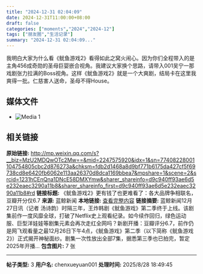 ```yaml
---
title: "2024-12-31 02:04:09"
date: 2024-12-31T11:00:00+08:00
draft: false
categories: ["moments","2024","2024-12"]
tags: ["朋友圈","生活记录"]
summary: "2024-12-31 02:04:09..."
---
```


我明白大家为什么看《鱿鱼游戏2》看得如此之窝火闹心。因为你们全程带入的是主角456成奇勋的圣母巨婴嵌合视角。我建议大家换个思路，请带入001吴宁一那戏剧张力拉满的Boss视角。这样《鱿鱼游戏2》就是一个大爽剧，结局卡在这里我爽得一批。仁慈害人送命，圣母不得House。

## 媒体文件

- ![Media 1](/Moments/photos/2024-12-31/202412310204090.jpg)

## 相关链接

**原始链接:** http://mp.weixin.qq.com/s?__biz=MzU2MDQwOTc2Mw==&mid=2247575920&idx=1&sn=77408228001104754805cbc2d876273a&chksm=fdb2d1468a8d9bf771b6175da427cf5f69738cd8e6420fb6062e113aa26370d8dca1169bbea7&mpshare=1&scene=2&srcid=1231hCEnQna1DNcE58DMXYmw&sharer_shareinfo=d9c940ff93ae6d5e232eaec3290a11b8&sharer_shareinfo_first=d9c940ff93ae6d5e232eaec3290a11b8#rd
**链接标题:** 《鱿鱼游戏2》更有钱了也更难看了：各大品牌争相联名，豆瓣开分仅6.7
**来源:** 蓝鲸新闻
**本地链接:** [查看完整内容](/link_content/2024/12/2024-12-31-1/link_content/)
**链接摘要:** 蓝鲸新闻12月27日讯（记者 汤诗韵）时隔三年，王炸韩剧《鱿鱼游戏》第二季终于上线。该剧集前作一度风靡全球，打破了Netflix史上观看纪录。如今续作回归，绿色运动服、巨型洋娃娃等剧集元素会再次走红全网吗？新剧开播：豆瓣评分6.7，前作仍是网飞观看量之最12月26日下午4点，《鱿鱼游戏》第二季（以下简称《鱿鱼游戏2》）正式揭开神秘面纱。剧集一次性放出全部7集，据悉第三季也已拍完，暂定2025年开播...
**包含图片:** 7 张

---

**帖子类型:** 3
**用户名:** chenxueyuan001
**处理时间:** 2025/8/28 18:49:45